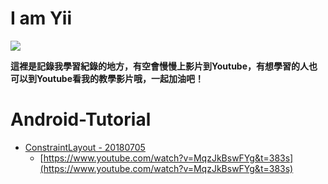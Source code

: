 I am Yii
================

![](http://123.240.119.183/github/banner.jpg)

**這裡是記錄我學習紀錄的地方，有空會慢慢上影片到Youtube，有想學習的人也可以到Youtube看我的教學影片哦，一起加油吧！**

Android-Tutorial
================

*   [ConstraintLayout - 20180705](https://github.com/chyiiiiiiiiiiii/Android-Tutorial/tree/master/ConstraintLayout)
    *   [https://www.youtube.com/watch?v=MqzJkBswFYg&t=383s](https://www.youtube.com/watch?v=MqzJkBswFYg&t=383s)

